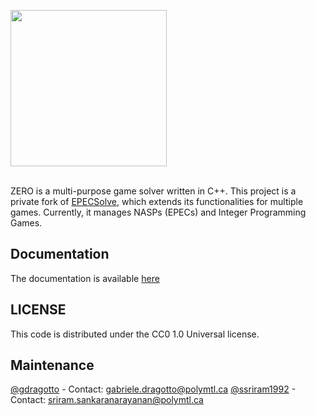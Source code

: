 <img src="https://github.com/ds4dm/ZERO/raw/master/docs/support_files/zero.png" width="250"></br><br>


ZERO is a multi-purpose game solver written in C++. 
This project is a private fork of [EPECSolve](https://github.com/ssriram1992/EPECsolve/), which extends its functionalities for multiple games. Currently, it manages NASPs (EPECs) and Integer Programming Games.

## Documentation
The documentation is available [here](https://ds4dm.github.io/ZERO/html/index.html)

## LICENSE
This code is distributed under the CC0 1.0 Universal license.

## Maintenance
[@gdragotto](https://github.com/gdragotto) - Contact: [gabriele.dragotto@polymtl.ca](mailto:gabriele.dragotto@polymtl.ca)
[@ssriram1992](https://github.com/ssriram1992/) - Contact: [sriram.sankaranarayanan@polymtl.ca](mailto:sriram.sankaranarayanan@polymtl.ca)

